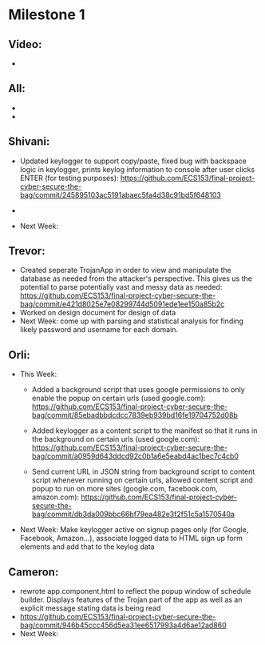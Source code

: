 # Milestone 1
## Video:
-

## All:
- 
-

## Shivani:
- Updated keylogger to support copy/paste, fixed bug with backspace logic in keylogger, prints keylog information to console after user clicks ENTER (for testing purposes): https://github.com/ECS153/final-project-cyber-secure-the-bag/commit/245895103ac5191abaec5fa4d38c91bd5f648103
                
-
- Next Week:

## Trevor:
- Created seperate TrojanApp in order to view and manipulate the database as needed from the attacker's perspective. This gives us the potential to parse potentially vast and messy data as needed: https://github.com/ECS153/final-project-cyber-secure-the-bag/commit/e421d8025e7e08299744d5091ede1ee150a85b2c
- Worked on design document for design of data
- Next Week: come up with parsing and statistical analysis for finding likely password and username for each domain.

## Orli:
- This Week:
                
  - Added a background script that uses google permissions to only enable the popup on certain urls (used google.com): https://github.com/ECS153/final-project-cyber-secure-the-bag/commit/85ebadbbdcdcc7839eb939bd16fe19704752d08b
                
  - Added keylogger as a content script to the manifest so that it runs in the background on certain urls (used google.com): https://github.com/ECS153/final-project-cyber-secure-the-bag/commit/a0959d643ddcd92c0b1a6e5eabd4ac1bec7c4cb0
  
  - Send current URL in JSON string from background script to content script whenever running on certain urls, allowed content script and popup to run on more sites (google.com, facebook.com, amazon.com): https://github.com/ECS153/final-project-cyber-secure-the-bag/commit/db3da009bbc66bf79ea482e3f2f51c5a1570540a
- Next Week: Make keylogger active on signup pages only (for Google, Facebook, Amazon...), associate logged data to HTML sign up form elements and add that to the keylog data 

## Cameron:
- rewrote app.component.html to reflect the popup window of schedule builder. Displays features of the Trojan part of the app as well as an explicit message stating data is being read
- https://github.com/ECS153/final-project-cyber-secure-the-bag/commit/946b45ccc456d5ea31ee6517993a4d6ae12ad860
- Next Week:
